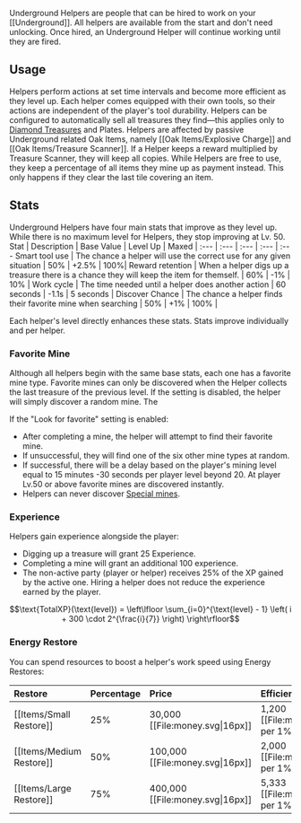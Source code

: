 Underground Helpers are people that can be hired to work on your [[Underground]]. All helpers are available from the start and don't need unlocking. Once hired, an Underground Helper will continue working until they are fired.

## Usage
Helpers perform actions at set time intervals and become more efficient as they level up. Each helper comes equipped with their own tools, so their actions are independent of the player's tool durability. Helpers can be configured to automatically sell all treasures they find—this applies only to [Diamond Treasures](#!Diamonds) and Plates.  Helpers are affected by passive Underground related Oak Items, namely [[Oak Items/Explosive Charge]] and [[Oak Items/Treasure Scanner]].  If a Helper keeps a reward multiplied by Treasure Scanner, they will keep all copies.  While Helpers are free to use, they keep a percentage of all items they mine up as payment instead.  This only happens if they clear the last tile covering an item.

## Stats
Underground Helpers have four main stats that improve as they level up.  While there is no maximum level for Helpers, they stop improving at Lv. 50.
Stat | Description | Base Value | Level Up | Maxed |
:--- | :--- | :--- | :--- | :---
Smart tool use | The chance a helper will use the correct use for any given situation | 50% | +2.5% | 100%|
Reward retention | When a helper digs up a treasure there is a chance they will keep the item for themself. | 60% | -1% | 10% |
Work cycle | The time needed until a helper does another action | 60 seconds | -1.1s | 5 seconds |
Discover Chance | The chance a helper finds their favorite mine when searching | 50% | +1% | 100% |

Each helper's level directly enhances these stats.
Stats improve individually and per helper.

### Favorite Mine
Although all helpers begin with the same base stats, each one has a favorite mine type.  Favorite mines can only be discovered when the Helper collects the last treasure of the previous level.  If the setting is disabled, the helper will simply discover a random mine.  The

If the "Look for favorite" setting is enabled:
- After completing a mine, the helper will attempt to find their favorite mine.
- If unsuccessful, they will find one of the six other mine types at random.
- If successful, there will be a delay based on the player's mining level equal to 15 minutes -30 seconds per player level beyond 20.  At player Lv.50 or above favorite mines are discovered instantly.
- Helpers can never discover [Special mines](#!Underground/#special).



### Experience
Helpers gain experience alongside the player:
- Digging up a treasure will grant 25 Experience.
- Completing a mine will grant an additional 100 experience.
- The non-active party (player or helper) receives 25% of the XP gained by the active one. Hiring a helper does not reduce the experience earned by the player.

$$\text{TotalXP}(\text{level}) = \left\lfloor \sum_{i=0}^{\text{level} - 1} \left( i + 300 \cdot 2^{\frac{i}{7}} \right) \right\rfloor$$

### Energy Restore

You can spend resources to boost a helper's work speed using Energy Restores:

Restore | Percentage | Price | Efficiency
:--- | :--- | :--- | :--- |
[[Items/Small Restore]] | 25% | 30,000 [[File:money.svg\|16px]] | 1,200 [[File:money.svg\|16px]] per 1%
[[Items/Medium Restore]] | 50% | 100,000 [[File:money.svg\|16px]] | 2,000 [[File:money.svg\|16px]] per 1%
[[Items/Large Restore]] | 75% | 400,000 [[File:money.svg\|16px]] | 5,333 [[File:money.svg\|16px]] per 1%
